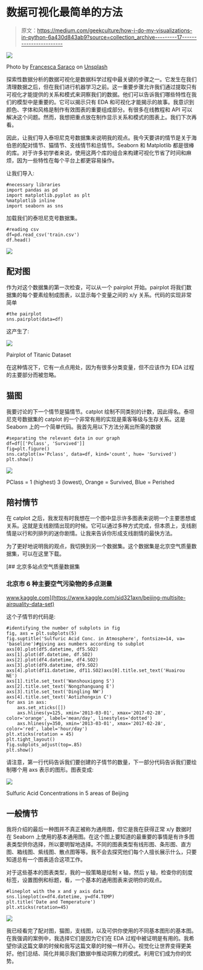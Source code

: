 # 数据可视化最简单的方法

> 原文：<https://medium.com/geekculture/how-i-do-my-visualizations-in-python-6a430d843ab9?source=collection_archive---------17----------------------->

![](img/b25a8f34ffb259bb0a5af06e3637d151.png)

Photo by [Francesca Saraco](https://unsplash.com/@fransaraco?utm_source=medium&utm_medium=referral) on [Unsplash](https://unsplash.com?utm_source=medium&utm_medium=referral)

探索性数据分析的数据可视化是数据科学过程中最关键的步骤之一。它发生在我们清理数据之后，但在我们进行机器学习之前。这一重要步骤允许我们通过提取只有可视化才能提供的关系和模式来洞察我们的数据。他们可以告诉我们哪些特性在我们的模型中是重要的。它可以揭示只有 EDA 和可视化才能揭示的故事。我意识到颜色、字体和风格是制作有效图表的重要组成部分。有很多在线教程和 API 可以解决这个问题。然而，我想把重点放在制作显示关系和模式的图表上。我们下次再看。

因此，让我们导入泰坦尼克号数据集来说明我的观点。我今天要讲的情节是关于海伯恩的配对情节、猫情节、支线情节和总情节。Seaborn 和 Matplotlib 都是很棒的库。对于许多初学者来说，使用这两个库的组合来构建可视化节省了时间和麻烦，因为一些特性在每个平台上都更容易操作。

让我们导入:

```
#necessary libraries
import pandas as pd
import matplotlib.pyplot as plt
%matplotlib inline
import seaborn as sns
```

加载我们的泰坦尼克号数据集。

```
#reading csv
df=pd.read_csv('train.csv')
df.head()
```

![](img/809a5b3c14088427570c5920a1b615a3.png)

## 配对图

作为对这个数据集的第一次检查，可以从一个 pairplot 开始。pairplot 将我们数据集的每个要素绘制成图表，以显示每个变量之间的 x/y 关系。代码的实现非常简单

```
#the pairplot
sns.pairplot(data=df)
```

这产生了:

![](img/d1f45e57c11c8872e7b017d09b8438e4.png)

Pairplot of Titanic Dataset

在这种情况下，它有一点点用处，因为有很多分类变量，但不应该作为 EDA 过程的主要部分而被忽略。

## 猫图

我要讨论的下一个情节是猫情节。catplot 绘制不同类别的计数，因此得名。泰坦尼克号数据集的 catplot 的一个非常有用的实现是乘客等级与生存关系。这是 Seaborn 上的一个简单代码。我首先用以下方法分离出所需的数据

```
#separating the relevant data in our graph
df=df[['Pclass', 'Survived']]
fig=plt.figure()
sns.catplot(x='Pclass', data=df, kind='count', hue= 'Survived')
plt.show()
```

![](img/fa1b384788b4cc5830eee1f94f0a0b3a.png)

PClass = 1 (highest) 3 (lowest), Orange = Survived, Blue = Perished

## 陪衬情节

在 catplot 之后，我发现有时我想在一个图中显示许多图表来说明一个主要思想或关系。这就是支线剧情出现的时候。它可以通过多种方式完成，但本质上，支线剧情是以行和列排列的迷你剧情。让我来告诉你形成支线剧情的最快方法。

为了更好地说明我的观点，我切换到另一个数据集。这个数据集是北京空气质量数据集，可以在这里下载。

[](https://www.kaggle.com/sid321axn/beijing-multisite-airquality-data-set) [## 北京多站点空气质量数据集

### 北京市 6 种主要空气污染物的多点测量

www.kaggle.com](https://www.kaggle.com/sid321axn/beijing-multisite-airquality-data-set) 

这个子情节的代码是:

```
#identifying the number of subplots in fig
fig, axs = plt.subplots(5)
fig.suptitle('Sulfuric Acid Conc. in Atmosphere', fontsize=14, va= 'baseline')#giving axs numbers according to subplot
axs[0].plot(df5.datetime, df5.SO2)
axs[1].plot(df.datetime, df.SO2)
axs[2].plot(df4.datetime, df4.SO2)
axs[3].plot(df9.datetime, df9.SO2)
axs[4].plot(df11.datetime, df11.SO2)axs[0].title.set_text('Huairou NE')
axs[1].title.set_text('Wanshouxigong S')
axs[2].title.set_text('Nongzhanguang E')
axs[3].title.set_text('Dingling NW')
axs[4].title.set_text('Aotizhongxin C')
for axs in axs:
    axs.set_xticks([])
    axs.hlines(y=125, xmin='2013-03-01', xmax='2017-02-28', color='orange', label='mean/day', linestyles='dotted')
    axs.hlines(y=350, xmin='2013-03-01', xmax='2017-02-28', color='red', label='hour/day')
plt.xticks(rotation = 45)
plt.tight_layout()
fig.subplots_adjust(top=.85)
plt.show()
```

请注意，第一行代码告诉我们要创建的子情节的数量，下一部分代码告诉我们要绘制哪个用 axs 表示的图形。图表变成:

![](img/a3ffb2bc7dad0191c901959fcef36933.png)

Sulfuric Acid Concentrations in 5 areas of Beijing

## 一般情节

我将介绍的最后一种图并不真正被称为通用图，但它是我在获得正常 x/y 数据时在 Seaborn 上使用的基本通用图。在这个图上要知道的最重要的事情是有许多图表类型供你选择，所以要明智地选择。不同的图表类型有线形图、条形图、直方图、箱线图、紫线图、散点图等等。我不会去探究他们每个人擅长展示什么，只要知道总有一个图表适合这项工作。

对于这些基本的图表类型，我的一般策略是绘制 x 轴，然后 y 轴，检查你的刻度标签，设置图例和标题，看，一个基本的通用图表来说明你的观点。

```
#lineplot with the x and y axis data
sns.lineplot(x=df4.datetime, y=df4.TEMP)
plt.title('Date and Temperature')
plt.xticks(rotation=45)
```

![](img/4a1cc31f2d9d95dd71862e88b9b58925.png)

我已经看完了配对图，猫图，支线图，以及可供你使用的不同基本图形的基本图。在我强调的案例中，我选择它们是因为它们在 EDA 过程中被证明是有用的。我希望你读这篇文章的时候和我写这篇文章的时候一样开心。视觉化让世界变得更美好。他们总结、简化并揭示我们数据中推动洞察力的模式。利用它们成为你的优势。